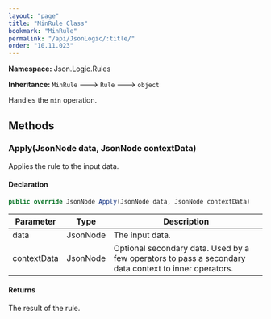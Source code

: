 ```yaml
---
layout: "page"
title: "MinRule Class"
bookmark: "MinRule"
permalink: "/api/JsonLogic/:title/"
order: "10.11.023"
---
```

**Namespace:** Json.Logic.Rules

**Inheritance:**
`MinRule`
 🡒 
`Rule`
 🡒 
`object`

Handles the `min` operation.

## Methods

### Apply(JsonNode data, JsonNode contextData)

Applies the rule to the input data.

#### Declaration

```c#
public override JsonNode Apply(JsonNode data, JsonNode contextData)
```

| Parameter | Type | Description |
|---|---|---|
| data | JsonNode | The input data. |
| contextData | JsonNode | Optional secondary data.  Used by a few operators to pass a secondary     data context to inner operators. |


#### Returns

The result of the rule.

